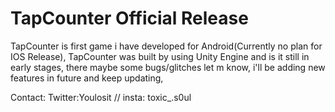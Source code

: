 # TapCounter Official Release
TapCounter is first game i have developed for Android(Currently no plan for IOS Release),
TapCounter was built by using Unity Engine and is it still in early stages, there maybe some bugs/glitches let m know, i'll be adding new features in future and keep updating,

Contact: Twitter:Youlosit // insta: toxic_.s0ul
